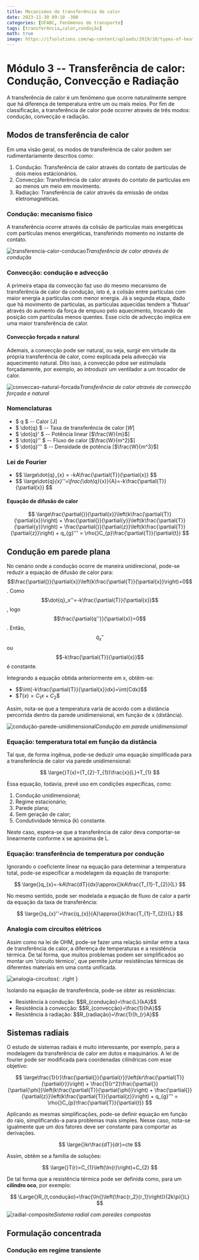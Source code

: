 ```yaml
---
title: Mecanismos de transferência de calor
date: 2023-11-30 09:10 -300
categories: [UFABC, Fenômenos de transporte]
tags: [transferência,calor,condução]
math: true
image: https://ifsolutions.com/wp-content/uploads/2019/10/types-of-heat-exchangers-in-oil-and-gas-industry.jpg
---
```


# Módulo 3 -- Transferência de calor: Condução, Convecção e Radiação
A transferência de calor é um fenômeno que ocorre naturalmente sempre que há diferença de temperatura entre um ou mais meios. Por fim de classificação, a transferência de calor pode ocorrer através de três modos: condução, convecção e radiação.

## Modos de transferência de calor
Em uma visão geral, os modos de transferência de calor podem ser rudimentariamente descritos como:
1. Condução: Transferência de calor através do contato de partículas de dois meios estácionários.
2. Convecção: Transferência de calor através do contato de partículas em ao menos um meio em movimento.
3. Radiação: Transferência de calor através da emissão de ondas eletromagnéticas.

### Condução: mecanismo físico
A transferência ocorre através da colisão de partículas mais energéticas com partículas menos energéticas, transferindo momento no instante de contato.

![transferencia-calor-conducao](https://emerginginvestigators.org/rails/active_storage/representations/proxy/eyJfcmFpbHMiOnsibWVzc2FnZSI6IkJBaHBBc2NKIiwiZXhwIjpudWxsLCJwdXIiOiJibG9iX2lkIn19--aa8361f6d6eacb9a184b2f3e91dfc68dbd766403/eyJfcmFpbHMiOnsibWVzc2FnZSI6IkJBaDdCem9MWm05eWJXRjBTU0lJYW5CbkJqb0dSVlE2QzNKbGMybDZaVWtpRFRZd01IZzJNREErQmpzR1ZBPT0iLCJleHAiOm51bGwsInB1ciI6InZhcmlhdGlvbiJ9fQ==--a3b53ba1a0f83efef18f6e75a8d4ce784384bee2/Fig5_New.jpg)_Transferência de calor através de condução_

### Convecção: condução e advecção
A primeira etapa da convecção faz uso do mesmo mecanismo de transferência de calor da condução, isto é, a colisão entre partículas com maior energia a partículas com menor energia. Já a segunda etapa, dado que há movimento de partículas, as partículas aquecidas tendem a 'flutuar' através do aumento da força de empuxo pelo aquecimento, trocando de posição com partículas menos quentes. Esse ciclo de advecção implica em uma maior transferência de calor.

#### Convecção forçada e natural
Ademais, a convecção pode ser natural, ou seja, surgir em virtude da própria transferência de calor, como explicada pela advecção via aquecimento natural. Dito isso, a convecção pdoe ser estimulada forçadamente, por exemplo, ao introduzir um ventilador a um trocador de calor.

![conveccao-natural-forcada](https://www.ednasia.com/wp-content/uploads/sites/3/2021/05/fan-controls-figure-images-01-e1620421342148.jpg)_Transferência de calor através de convecção forçada e natural_

### Nomenclaturas
- $ q $ -- Calor \[J\]
- $ \dot{q} $ -- Taxa de transferência de calor \[$W$\]
- $ \dot{q}' $ -- Potência linear \[$\frac{W}{m}$\]
- $ \dot{q}'' $ -- Fluxo de calor \[$\frac{W}{m^2}$\]
- $ \dot{q}''' $ -- Densidade de potência \[$\frac{W}{m^3}$\]

### Lei de Fourier
- \$$ \large\dot{q}_{x} = -kA\frac{\partial{T}}{\partial{x}} $$
- \$$ \large\dot{q}_{x}''=\frac{\dot{q}_{x}}{A}=-k\frac{\partial{T}}{\partial{x}} $$

#### Equação de difusão de calor
$$ \large\frac{\partial{}}{\partial{x}}\left(k\frac{\partial{T}}{\partial{x}}\right) + \frac{\partial{}}{\partial{y}}\left(k\frac{\partial{T}}{\partial{y}}\right) + \frac{\partial{}}{\partial{z}}\left(k\frac{\partial{T}}{\partial{z}}\right) + q_{g}''' = \rho{}C_{p}\frac{\partial{T}}{\partial{t}} $$

## Condução em parede plana
No cenário onde a condução ocorre de maneira unidirecional, pode-se reduzir a equação de difusão de calor para: $$\frac{\partial{}}{\partial{x}}\left(k\frac{\partial{T}}{\partial{x}}\right)=0$$. Como $$\dot{q}_x''=-k\frac{\partial{T}}{\partial{x}}$$, logo $$\frac{\partial{q''}}{\partial{x}}=0$$. Então, $$\dot{q}_x''$$ ou $$-k\frac{\partial{T}}{\partial{x}}$$ é constante.

Integrando a equação obtida anteriormente em x, obtêm-se:
- \$$\int{-k\frac{\partial{T}}{\partial{x}}dx}=\int{Cdx}$$
- \$$T(x)=C_{1}x+C_{2}$$

Assim, nota-se que a temperatura varia de acordo com a distância percorrida dentro da parede unidimensional, em função de x (distância).    

![condução-parede-unidimensional](https://encrypted-tbn0.gstatic.com/images?q=tbn:ANd9GcT-BAdQlBMwQo_M7nU7BTCohwtyG7A_v90D0Q&usqp=CAU)_Condução em parede unidimensional_

### Equação: temperatura total em função da distância
Tal que, de forma ingênua, pode-se deduzir uma equação simplificada para a transferência de calor via parede unidimensional:

$$ \large{}T(x)=(T_{2}-T_{1})\frac{x}{L}+T_{1} $$

Essa equação, todavia, prevê uso em condições específicas, como:
1. Condução unidimensional;
2. Regime estacionário;
3. Parede plana;
4. Sem geração de calor;
5. Condutividade térmica (k) constante.

Neste caso, espera-se que a transferência de calor deva comportar-se linearmente conforme x se aproxima de L. 

### Equação: transferência de temperatura por condução
Ignorando o coeficiente linear na equação para determinar a temperatura total, pode-se especificar a modelagem da equação de transporte:

$$ \large{}q_{x}=-kA\frac{dT}{dx}\approx{}kA\frac{T_{1}-T_{2}}{L} $$

No mesmo sentido, pode ser modelada a equação de fluxo de calor a partir da equação da taxa de transferência:

$$ \large{}q_{x}''=\frac{q_{x}}{A}\approx{}k\frac{T_{1}-T_{2}}{L} $$

### Analogia com circuitos elétricos
Assim como na lei de OHM, pode-se fazer uma relação similar entre a taxa de transferência de calor, a diferença de temperaturas e a resistência térmica. De tal forma, que muitos problemas podem ser simplificados ao montar um 'circuito térmico', que permite juntar resistências térmicas de diferentes materiais em uma conta unificada.

![analogia-circuitos](https://arquivos.respondeai.com.br/seo-mirror/theory/2023/238e3249-2554-4c6d-8b53-7540cbbb5608.webp){: .right }

Isolando na equação de transferência, pode-se obter as resistências:
- Resistência à condução: \$$R_{condução}=\frac{L}{kA}$$
- Resistência à convecção: \$$R_{convecção}=\frac{1}{hA}$$
- Resistência à radiação: \$$R_{radiação}=\frac{1}{h_{r}A}$$

## Sistemas radiais
O estudo de sistemas radiais é muito interessante, por exemplo, para a modelagem da transferência de calor em dutos e maquinários. A lei de fourier pode ser modificada para coordenadas cilíndricas com esse objetivo:

$$ \large\frac{1}{r}\frac{\partial{}}{\partial{r}}\left(kr\frac{\partial{T}}{\partial{r}}\right) + \frac{1}{r^2}\frac{\partial{}}{\partial{\phi}}\left(k\frac{\partial{T}}{\partial{\phi}}\right) + \frac{\partial{}}{\partial{z}}\left(k\frac{\partial{T}}{\partial{z}}\right) + q_{g}''' = \rho{}C_{p}\frac{\partial{T}}{\partial{t}} $$

Aplicando as mesmas simplificações, pode-se definir equação em função do raio, simplificando-a para problemas mais simples. Nesse caso, nota-se igualmente que um dos fatores deve ser constante para comportar as derivações.

$$ \large{}kr\frac{dT}{dr}=cte $$

Assim, obtêm se a família de soluções:

$$ \large{}T(r)=C_{1}\left(\ln{r}\right)+C_{2} $$

De tal forma que a resistência térmica pode ser definida como, para um **cilíndro oco**, por exemplo:

$$ \Large{}R_{t,condução}=\frac{\ln{}\left(\frac{r_2}{r_1}\right)}{2k\pi{}L} $$

![radial-composite](https://www.researchgate.net/publication/274075198/figure/fig1/AS:294743461384192@1447283725382/Oil-well-architecture-as-a-composite-cylindrical-wall.png)_Sistema radial com paredes compostas_

## Formulação concentrada
### Condução em regime transiente

